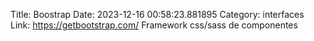 Title: Boostrap
Date: 2023-12-16 00:58:23.881895
Category: interfaces
Link: https://getbootstrap.com/
Framework css/sass de componentes

